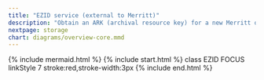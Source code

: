 ```yaml
---
title: "EZID service (external to Merritt)"
description: "Obtain an ARK (archival resource key) for a new Merritt object from the EZID service"
nextpage: storage
chart: diagrams/overview-core.mmd
---
```

{% include mermaid.html %}
{% include start.html %}
  class EZID FOCUS
  linkStyle 7 stroke:red,stroke-width:3px
{% include end.html %}
